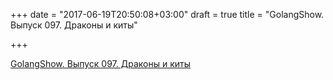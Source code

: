 +++
date = "2017-06-19T20:50:08+03:00"
draft = true
title = "GolangShow. Выпуск 097. Драконы и киты"

+++

<p><a href="http://golangshow.com/episode/2017/04-21-097/">GolangShow. Выпуск 097. Драконы и киты</a></p>